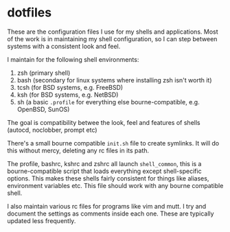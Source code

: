 # dotfiles
These are the configuration files I use for my shells and applications. Most of the work is in maintaining my shell configuration, so I can step between systems with a consistent look and feel.

I maintain for the following shell environments:

1. zsh (primary shell)
2. bash (secondary for linux systems where installing zsh isn't worth it)
3. tcsh (for BSD systems, e.g. FreeBSD)
4. ksh (for BSD systems, e.g. NetBSD)
5. sh (a basic ```.profile``` for everything else bourne-compatible, e.g. OpenBSD, SunOS)

The goal is compatibility betwee the look, feel and features of shells (autocd, noclobber, prompt etc)

There's a small bourne compatible `init.sh` file to create symlinks. It will do this without mercy, deleting any rc files in its path.

The profile, bashrc, kshrc and zshrc all launch ```shell_common```, this is a bourne-compatible script that loads everything except shell-specific options. This makes these shells fairly consistent for things like aliases, environment variables etc. This file should work with any bourne compatible shell.

I also maintain various rc files for programs like vim and mutt. I try and document the settings as comments inside each one. These are typically updated less frequently.
